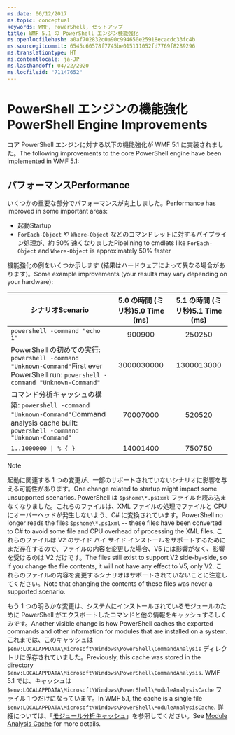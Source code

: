 ```yaml
---
ms.date: 06/12/2017
ms.topic: conceptual
keywords: WMF, PowerShell, セットアップ
title: WMF 5.1 の PowerShell エンジン機能強化
ms.openlocfilehash: a0af702832c0a90c994650e25918ecacdc33fc4b
ms.sourcegitcommit: 6545c60578f7745be015111052fd7769f8289296
ms.translationtype: HT
ms.contentlocale: ja-JP
ms.lasthandoff: 04/22/2020
ms.locfileid: "71147652"
---
```

# <a name="powershell-engine-improvements"></a><span data-ttu-id="05c3f-103">PowerShell エンジンの機能強化</span><span class="sxs-lookup"><span data-stu-id="05c3f-103">PowerShell Engine Improvements</span></span>

<span data-ttu-id="05c3f-104">コア PowerShell エンジンに対する以下の機能強化が WMF 5.1 に実装されました。</span><span class="sxs-lookup"><span data-stu-id="05c3f-104">The following improvements to the core PowerShell engine have been implemented in WMF 5.1:</span></span>

## <a name="performance"></a><span data-ttu-id="05c3f-105">パフォーマンス</span><span class="sxs-lookup"><span data-stu-id="05c3f-105">Performance</span></span>

<span data-ttu-id="05c3f-106">いくつかの重要な部分でパフォーマンスが向上しました。</span><span class="sxs-lookup"><span data-stu-id="05c3f-106">Performance has improved in some important areas:</span></span>

- <span data-ttu-id="05c3f-107">起動</span><span class="sxs-lookup"><span data-stu-id="05c3f-107">Startup</span></span>
- <span data-ttu-id="05c3f-108">`ForEach-Object` や `Where-Object` などのコマンドレットに対するパイプライン処理が、約 50% 速くなりました</span><span class="sxs-lookup"><span data-stu-id="05c3f-108">Pipelining to cmdlets like `ForEach-Object` and `Where-Object` is approximately 50% faster</span></span>

<span data-ttu-id="05c3f-109">機能強化の例をいくつか示します (結果はハードウェアによって異なる場合があります)。</span><span class="sxs-lookup"><span data-stu-id="05c3f-109">Some example improvements (your results may vary depending on your hardware):</span></span>

| <span data-ttu-id="05c3f-110">シナリオ</span><span class="sxs-lookup"><span data-stu-id="05c3f-110">Scenario</span></span> | <span data-ttu-id="05c3f-111">5.0 の時間 (ミリ秒)</span><span class="sxs-lookup"><span data-stu-id="05c3f-111">5.0 Time (ms)</span></span> | <span data-ttu-id="05c3f-112">5.1 の時間 (ミリ秒)</span><span class="sxs-lookup"><span data-stu-id="05c3f-112">5.1 Time (ms)</span></span> |
| -------- | :---------------: | :---------------: |
| `powershell -command "echo 1"` | <span data-ttu-id="05c3f-113">900</span><span class="sxs-lookup"><span data-stu-id="05c3f-113">900</span></span> | <span data-ttu-id="05c3f-114">250</span><span class="sxs-lookup"><span data-stu-id="05c3f-114">250</span></span> |
| <span data-ttu-id="05c3f-115">PowerShell の初めての実行: `powershell -command "Unknown-Command"`</span><span class="sxs-lookup"><span data-stu-id="05c3f-115">First ever PowerShell run: `powershell -command "Unknown-Command"`</span></span> | <span data-ttu-id="05c3f-116">30000</span><span class="sxs-lookup"><span data-stu-id="05c3f-116">30000</span></span> | <span data-ttu-id="05c3f-117">13000</span><span class="sxs-lookup"><span data-stu-id="05c3f-117">13000</span></span> |
| <span data-ttu-id="05c3f-118">コマンド分析キャッシュの構築: `powershell -command "Unknown-Command"`</span><span class="sxs-lookup"><span data-stu-id="05c3f-118">Command analysis cache built: `powershell -command "Unknown-Command"`</span></span> | <span data-ttu-id="05c3f-119">7000</span><span class="sxs-lookup"><span data-stu-id="05c3f-119">7000</span></span> | <span data-ttu-id="05c3f-120">520</span><span class="sxs-lookup"><span data-stu-id="05c3f-120">520</span></span> |
| <code>1..1000000 &#124; % { }</code> | <span data-ttu-id="05c3f-121">1400</span><span class="sxs-lookup"><span data-stu-id="05c3f-121">1400</span></span> | <span data-ttu-id="05c3f-122">750</span><span class="sxs-lookup"><span data-stu-id="05c3f-122">750</span></span> |

> [!NOTE]
> <span data-ttu-id="05c3f-123">起動に関連する 1 つの変更が、一部のサポートされていないシナリオに影響を与える可能性があります。</span><span class="sxs-lookup"><span data-stu-id="05c3f-123">One change related to startup might impact some unsupported scenarios.</span></span> <span data-ttu-id="05c3f-124">PowerShell は `$pshome\*.ps1xml` ファイルを読み込まなくなりました。これらのファイルは、XML ファイルの処理でファイルと CPU にオーバーヘッドが発生しないよう、C# に変換されています。</span><span class="sxs-lookup"><span data-stu-id="05c3f-124">PowerShell no longer reads the files `$pshome\*.ps1xml` -- these files have been converted to C# to avoid some file and CPU overhead of processing the XML files.</span></span> <span data-ttu-id="05c3f-125">これらのファイルは V2 のサイド バイ サイド インストールをサポートするためにまだ存在するので、ファイルの内容を変更した場合、V5 には影響がなく、影響を受けるのは V2 だけです。</span><span class="sxs-lookup"><span data-stu-id="05c3f-125">The files still exist to support V2 side-by-side, so if you change the file contents, it will not have any effect to V5, only V2.</span></span> <span data-ttu-id="05c3f-126">これらのファイルの内容を変更するシナリオはサポートされていないことに注意してください。</span><span class="sxs-lookup"><span data-stu-id="05c3f-126">Note that changing the contents of these files was never a supported scenario.</span></span>

<span data-ttu-id="05c3f-127">もう 1 つの明らかな変更は、システムにインストールされているモジュールのために PowerShell がエクスポートしたコマンドと他の情報をキャッシュするしくみです。</span><span class="sxs-lookup"><span data-stu-id="05c3f-127">Another visible change is how PowerShell caches the exported commands and other information for modules that are installed on a system.</span></span> <span data-ttu-id="05c3f-128">これまでは、このキャッシュは `$env:LOCALAPPDATA\Microsoft\Windows\PowerShell\CommandAnalysis` ディレクトリに保存されていました。</span><span class="sxs-lookup"><span data-stu-id="05c3f-128">Previously, this cache was stored in the directory `$env:LOCALAPPDATA\Microsoft\Windows\PowerShell\CommandAnalysis`.</span></span> <span data-ttu-id="05c3f-129">WMF 5.1 では、キャッシュは `$env:LOCALAPPDATA\Microsoft\Windows\PowerShell\ModuleAnalysisCache` ファイル 1 つだけになっています。</span><span class="sxs-lookup"><span data-stu-id="05c3f-129">In WMF 5.1, the cache is a single file `$env:LOCALAPPDATA\Microsoft\Windows\PowerShell\ModuleAnalysisCache`.</span></span> <span data-ttu-id="05c3f-130">詳細については、「[モジュール分析キャッシュ](release-notes.md#module-analysis-cache)」を参照してください。</span><span class="sxs-lookup"><span data-stu-id="05c3f-130">See [Module Analysis Cache](release-notes.md#module-analysis-cache) for more details.</span></span>